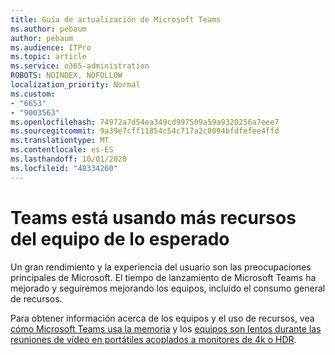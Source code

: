 ```yaml
---
title: Guía de actualización de Microsoft Teams
ms.author: pebaum
author: pebaum
ms.audience: ITPro
ms.topic: article
ms.service: o365-administration
ROBOTS: NOINDEX, NOFOLLOW
localization_priority: Normal
ms.custom:
- "6653"
- "9003563"
ms.openlocfilehash: 74972a7d54ea349cd997509a59a9320256a7eee7
ms.sourcegitcommit: 9a39e7cff11854c54c717a2c0094bfdfefee4ffd
ms.translationtype: MT
ms.contentlocale: es-ES
ms.lasthandoff: 10/01/2020
ms.locfileid: "48334260"
---
```

# <a name="teams-is-using-more-computer-resources-than-expected"></a>Teams está usando más recursos del equipo de lo esperado

Un gran rendimiento y la experiencia del usuario son las preocupaciones principales de Microsoft. El tiempo de lanzamiento de Microsoft Teams ha mejorado y seguiremos mejorando los equipos, incluido el consumo general de recursos.  

Para obtener información acerca de los equipos y el uso de recursos, vea [cómo Microsoft Teams usa la memoria](https://docs.microsoft.com/microsoftteams/teams-memory-usage-perf)  y los  [equipos son lentos durante las reuniones de vídeo en portátiles acoplados a monitores de 4k o HDR](https://docs.microsoft.com/MicrosoftTeams/troubleshoot/known-issues/teams-slow-video-meetings-laptops-4k).
